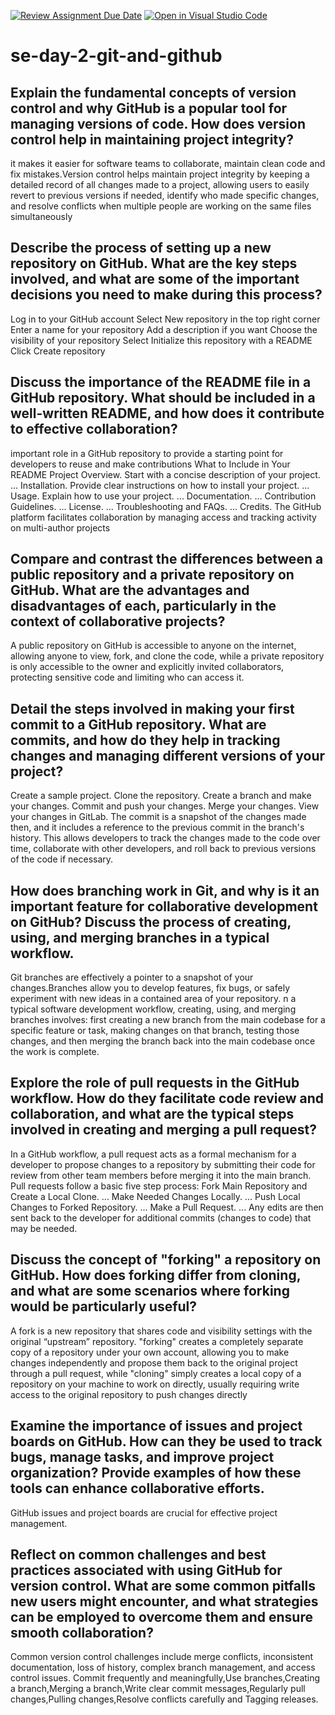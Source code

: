 [![Review Assignment Due Date](https://classroom.github.com/assets/deadline-readme-button-22041afd0340ce965d47ae6ef1cefeee28c7c493a6346c4f15d667ab976d596c.svg)](https://classroom.github.com/a/8wgCKhpZ)
[![Open in Visual Studio Code](https://classroom.github.com/assets/open-in-vscode-2e0aaae1b6195c2367325f4f02e2d04e9abb55f0b24a779b69b11b9e10269abc.svg)](https://classroom.github.com/online_ide?assignment_repo_id=18378296&assignment_repo_type=AssignmentRepo)
# se-day-2-git-and-github
## Explain the fundamental concepts of version control and why GitHub is a popular tool for managing versions of code. How does version control help in maintaining project integrity?
it makes it easier for software teams to collaborate, maintain clean code and fix mistakes.Version control helps maintain project integrity by keeping a detailed record of all changes made to a project, allowing users to easily revert to previous versions if needed, identify who made specific changes, and resolve conflicts when multiple people are working on the same files simultaneously
## Describe the process of setting up a new repository on GitHub. What are the key steps involved, and what are some of the important decisions you need to make during this process?
Log in to your GitHub account
Select New repository in the top right corner
Enter a name for your repository
Add a description if you want
Choose the visibility of your repository
Select Initialize this repository with a README
Click Create repository
## Discuss the importance of the README file in a GitHub repository. What should be included in a well-written README, and how does it contribute to effective collaboration?
important role in a GitHub repository to provide a starting point for developers to reuse and make contributions
What to Include in Your README
Project Overview. Start with a concise description of your project. ...
Installation. Provide clear instructions on how to install your project. ...
Usage. Explain how to use your project. ...
Documentation. ...
Contribution Guidelines. ...
License. ...
Troubleshooting and FAQs. ...
Credits.
The GitHub platform facilitates collaboration by managing access and tracking activity on multi-author projects
## Compare and contrast the differences between a public repository and a private repository on GitHub. What are the advantages and disadvantages of each, particularly in the context of collaborative projects?
A public repository on GitHub is accessible to anyone on the internet, allowing anyone to view, fork, and clone the code, while a private repository is only accessible to the owner and explicitly invited collaborators, protecting sensitive code and limiting who can access it.
## Detail the steps involved in making your first commit to a GitHub repository. What are commits, and how do they help in tracking changes and managing different versions of your project?
Create a sample project.
Clone the repository.
Create a branch and make your changes.
Commit and push your changes.
Merge your changes.
View your changes in GitLab.
The commit is a snapshot of the changes made then, and it includes a reference to the previous commit in the branch's history. This allows developers to track the changes made to the code over time, collaborate with other developers, and roll back to previous versions of the code if necessary.
## How does branching work in Git, and why is it an important feature for collaborative development on GitHub? Discuss the process of creating, using, and merging branches in a typical workflow.
Git branches are effectively a pointer to a snapshot of your changes.Branches allow you to develop features, fix bugs, or safely experiment with new ideas in a contained area of your repository.
n a typical software development workflow, creating, using, and merging branches involves: first creating a new branch from the main codebase for a specific feature or task, making changes on that branch, testing those changes, and then merging the branch back into the main codebase once the work is complete.
## Explore the role of pull requests in the GitHub workflow. How do they facilitate code review and collaboration, and what are the typical steps involved in creating and merging a pull request?
In a GitHub workflow, a pull request acts as a formal mechanism for a developer to propose changes to a repository by submitting their code for review from other team members before merging it into the main branch.
Pull requests follow a basic five step process:
Fork Main Repository and Create a Local Clone. ...
Make Needed Changes Locally. ...
Push Local Changes to Forked Repository. ...
Make a Pull Request. ...
Any edits are then sent back to the developer for additional commits (changes to code) that may be needed.
## Discuss the concept of "forking" a repository on GitHub. How does forking differ from cloning, and what are some scenarios where forking would be particularly useful?
A fork is a new repository that shares code and visibility settings with the original “upstream” repository.
 "forking" creates a completely separate copy of a repository under your own account, allowing you to make changes independently and propose them back to the original project through a pull request, while "cloning" simply creates a local copy of a repository on your machine to work on directly, usually requiring write access to the original repository to push changes directly
## Examine the importance of issues and project boards on GitHub. How can they be used to track bugs, manage tasks, and improve project organization? Provide examples of how these tools can enhance collaborative efforts.
GitHub issues and project boards are crucial for effective project management.
## Reflect on common challenges and best practices associated with using GitHub for version control. What are some common pitfalls new users might encounter, and what strategies can be employed to overcome them and ensure smooth collaboration?
Common version control challenges include merge conflicts, inconsistent documentation, loss of history, complex branch management, and access control issues.
Commit frequently and meaningfully,Use branches,Creating a branch,Merging a branch,Write clear commit messages,Regularly pull changes,Pulling changes,Resolve conflicts carefully and Tagging releases.
